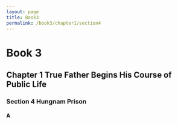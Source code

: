 ```yaml
---
layout: page
title: Book3
permalink: /book3/chapter1/section4
---
```

# Book 3

## Chapter 1 True Father Begins His Course of Public Life

### Section 4 Hungnam Prison

#### A

